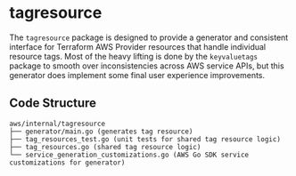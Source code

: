 # tagresource

The `tagresource` package is designed to provide a generator and consistent interface for Terraform AWS Provider resources that handle individual resource tags. Most of the heavy lifting is done by the `keyvaluetags` package to smooth over inconsistencies across AWS service APIs, but this generator does implement some final user experience improvements.

## Code Structure

```text
aws/internal/tagresource
├── generator/main.go (generates tag resource)
├── tag_resources_test.go (unit tests for shared tag resource logic)
├── tag_resources.go (shared tag resource logic)
└── service_generation_customizations.go (AWS Go SDK service customizations for generator)
```
